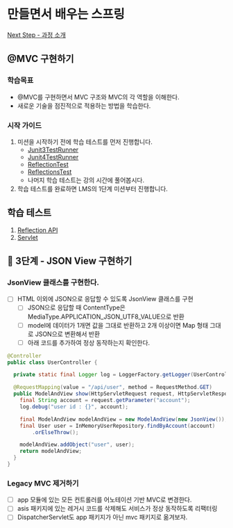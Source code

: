 # 만들면서 배우는 스프링
[Next Step - 과정 소개](https://edu.nextstep.camp/c/4YUvqn9V)

## @MVC 구현하기

### 학습목표
- @MVC를 구현하면서 MVC 구조와 MVC의 각 역할을 이해한다.
- 새로운 기술을 점진적으로 적용하는 방법을 학습한다.

### 시작 가이드
1. 미션을 시작하기 전에 학습 테스트를 먼저 진행합니다.
    - [Junit3TestRunner](study/src/test/java/reflection/Junit3TestRunner.java)
    - [Junit4TestRunner](study/src/test/java/reflection/Junit4TestRunner.java)
    - [ReflectionTest](study/src/test/java/reflection/ReflectionTest.java)
    - [ReflectionsTest](study/src/test/java/reflection/ReflectionsTest.java)
    - 나머지 학습 테스트는 강의 시간에 풀어봅시다.
2. 학습 테스트를 완료하면 LMS의 1단계 미션부터 진행합니다.

## 학습 테스트
1. [Reflection API](study/src/test/java/reflection)
2. [Servlet](study/src/test/java/servlet)



## 🚀 3단계 - JSON View 구현하기

### JsonView 클래스를 구현한다.

- [ ] HTML 이외에 JSON으로 응답할 수 있도록 JsonView 클래스를 구현
    - [ ] JSON으로 응답할 때 ContentType은 MediaType.APPLICATION_JSON_UTF8_VALUE으로 반환
    - [ ] model에 데이터가 1개면 값을 그대로 반환하고 2개 이상이면 Map 형태 그대로 JSON으로 변환해서 반환
    - [ ] 아래 코드를 추가하여 정상 동작하는지 확인한다.  

```java
@Controller
public class UserController {

  private static final Logger log = LoggerFactory.getLogger(UserController.class);

  @RequestMapping(value = "/api/user", method = RequestMethod.GET)
  public ModelAndView show(HttpServletRequest request, HttpServletResponse response) {
    final String account = request.getParameter("account");
    log.debug("user id : {}", account);

    final ModelAndView modelAndView = new ModelAndView(new JsonView());
    final User user = InMemoryUserRepository.findByAccount(account)
        .orElseThrow();

    modelAndView.addObject("user", user);
    return modelAndView;
  }
}
```  

### Legacy MVC 제거하기
- [ ] app 모듈에 있는 모든 컨트롤러를 어노테이션 기반 MVC로 변경한다.
- [ ] asis 패키지에 있는 레거시 코드를 삭제해도 서비스가 정상 동작하도록 리팩터링
- [ ] DispatcherServlet도 app 패키지가 아닌 mvc 패키지로 옮겨보자.
